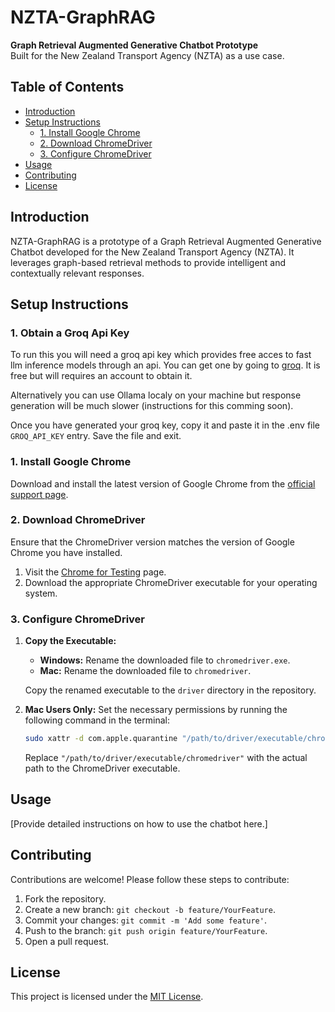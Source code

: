 # NZTA-GraphRAG

**Graph Retrieval Augmented Generative Chatbot Prototype**  
Built for the New Zealand Transport Agency (NZTA) as a use case.

## Table of Contents

- [Introduction](#introduction)
- [Setup Instructions](#setup-instructions)
  - [1. Install Google Chrome](#1-install-google-chrome)
  - [2. Download ChromeDriver](#2-download-chromedriver)
  - [3. Configure ChromeDriver](#3-configure-chromedriver)
- [Usage](#usage)
- [Contributing](#contributing)
- [License](#license)

## Introduction

NZTA-GraphRAG is a prototype of a Graph Retrieval Augmented Generative Chatbot developed for the New Zealand Transport Agency (NZTA). It leverages graph-based retrieval methods to provide intelligent and contextually relevant responses.

## Setup Instructions

### 1. Obtain a Groq Api Key
To run this you will need a groq api key which provides free acces to fast llm inference models through an api. You can get one by going to [groq](https://console.groq.com/keys). It is free but will requires an account to obtain it. 

Alternatively you can use Ollama localy on your machine but response generation will be much slower (instructions for this comming soon). 

Once you have generated your groq key, copy it and paste it in the .env file  `GROQ_API_KEY` entry. Save the file and exit. 

### 1. Install Google Chrome

Download and install the latest version of Google Chrome from the [official support page](https://support.google.com/chrome/answer/95346?hl=en&co=GENIE.Platform%3DDesktop).

### 2. Download ChromeDriver

Ensure that the ChromeDriver version matches the version of Google Chrome you have installed.

1. Visit the [Chrome for Testing](https://googlechromelabs.github.io/chrome-for-testing/) page.
2. Download the appropriate ChromeDriver executable for your operating system.

### 3. Configure ChromeDriver

1. **Copy the Executable:**
   
   - **Windows:** Rename the downloaded file to `chromedriver.exe`.
   - **Mac:** Rename the downloaded file to `chromedriver`.

   Copy the renamed executable to the `driver` directory in the repository.

2. **Mac Users Only:** Set the necessary permissions by running the following command in the terminal:

    ```bash
    sudo xattr -d com.apple.quarantine "/path/to/driver/executable/chromedriver"
    ```

    Replace `"/path/to/driver/executable/chromedriver"` with the actual path to the ChromeDriver executable.

## Usage

[Provide detailed instructions on how to use the chatbot here.]

## Contributing

Contributions are welcome! Please follow these steps to contribute:

1. Fork the repository.
2. Create a new branch: `git checkout -b feature/YourFeature`.
3. Commit your changes: `git commit -m 'Add some feature'`.
4. Push to the branch: `git push origin feature/YourFeature`.
5. Open a pull request.

## License

This project is licensed under the [MIT License](LICENSE).

